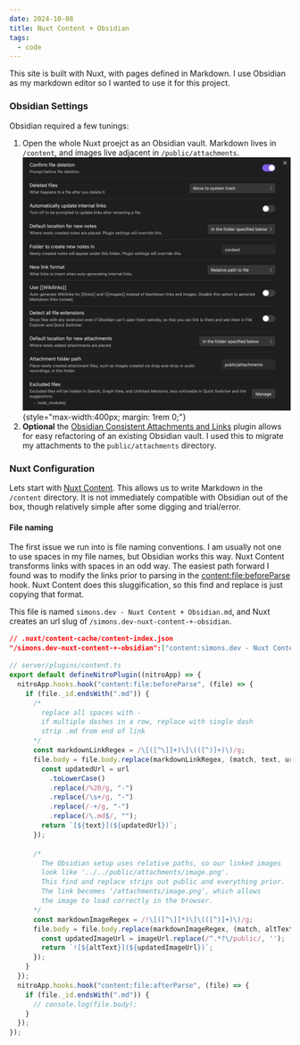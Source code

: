 ```yaml
---
date: 2024-10-08
title: Nuxt Content + Obsidian
tags:
  - code
---
```


This site is built with Nuxt, with pages defined in Markdown. I use Obsidian as my markdown editor so I wanted to use it for this project.

### Obsidian Settings
Obsidian required a few tunings:
1. Open the whole Nuxt proejct as an Obsidian vault. Markdown lives in `/content`, and images live adjacent in `/public/attachments`. 
	![](../public/attachments/obsidian-attachments-notes.png){style="max-width:400px; margin: 1rem 0;"}
2. **Optional** the [Obsidian Consistent Attachments and Links](https://github.com/dy-sh/obsidian-consistent-attachments-and-links) plugin allows for easy refactoring of an existing Obsidian vault. I used this to migrate my attachments to the `public/attachments` directory.


### Nuxt Configuration

Lets start with [Nuxt Content](https://content.nuxt.com/). This allows us to write Markdown in the `/content` directory.
It is not immediately compatible with Obsidian out of the box, though relatively simple after some digging and trial/error.
#### File naming
The first issue we run into is file naming conventions. I am usually not one to use spaces in my file names, but Obsidian works this way. Nuxt Content transforms links with spaces in an odd way. The easiest path forward I found was to modify the links prior to parsing in the [content:file:beforeParse](https://content.nuxt.com/recipes/hooks) hook. Nuxt Content does this sluggification, so this find and replace is just copying that format.

This file is named `simons.dev - Nuxt Content + Obsidian.md`, and Nuxt creates an url slug of `/simons.dev-nuxt-content-+-obsidian`.
```json
// .nuxt/content-cache/content-index.json
"/simons.dev-nuxt-content-+-obsidian":["content:simons.dev - Nuxt Content + Obsidian.md"]
```

```ts
// server/plugins/content.ts
export default defineNitroPlugin((nitroApp) => {
  nitroApp.hooks.hook("content:file:beforeParse", (file) => {
    if (file._id.endsWith(".md")) {
	  /* 
		replace all spaces with -
		if multiple dashes in a row, replace with single dash
		strip .md from end of link
	  */
      const markdownLinkRegex = /\[([^\]]+)\]\(([^)]+)\)/g;
      file.body = file.body.replace(markdownLinkRegex, (match, text, url) => {
        const updatedUrl = url
          .toLowerCase()
          .replace(/%20/g, "-")
          .replace(/\s+/g, "-")
          .replace(/-+/g, "-")
          .replace(/\.md$/, "");
        return `[${text}](${updatedUrl})`;
      });

	  /*
		The Obsidian setup uses relative paths, so our linked images
		look like '../../public/attachments/image.png'.
		This find and replace strips out public and everything prior.
		The link becomes '/attachments/image.png', which allows
		the image to load correctly in the browser.
	  */
      const markdownImageRegex = /!\[([^\]]*)\]\(([^)]+)\)/g;
      file.body = file.body.replace(markdownImageRegex, (match, altText, imageUrl) => {
        const updatedImageUrl = imageUrl.replace(/^.*?\/public/, '');
        return `![${altText}](${updatedImageUrl})`;
      });
    }
  });
  nitroApp.hooks.hook("content:file:afterParse", (file) => {
    if (file._id.endsWith(".md")) {
      // console.log(file.body);
    }
  });
});

```


